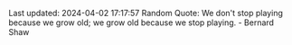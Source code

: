 Last updated: 2024-04-02 17:17:57
Random Quote: We don't stop playing because we grow old; we grow old because we stop playing. - Bernard Shaw